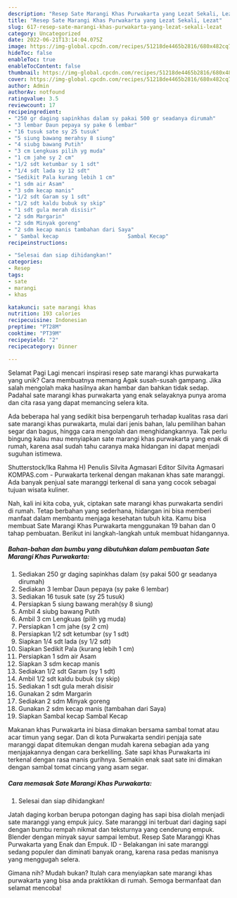 ```yaml
---
description: "Resep Sate Marangi Khas Purwakarta yang Lezat Sekali, Lezat"
title: "Resep Sate Marangi Khas Purwakarta yang Lezat Sekali, Lezat"
slug: 617-resep-sate-marangi-khas-purwakarta-yang-lezat-sekali-lezat
category: Uncategorized
date: 2022-06-21T13:14:04.075Z
image: https://img-global.cpcdn.com/recipes/51218de4465b2816/680x482cq70/sate-marangi-khas-purwakarta-foto-resep-utama.jpg
hideToc: false
enableToc: true
enableTocContent: false
thumbnail: https://img-global.cpcdn.com/recipes/51218de4465b2816/680x482cq70/sate-marangi-khas-purwakarta-foto-resep-utama.jpg
cover: https://img-global.cpcdn.com/recipes/51218de4465b2816/680x482cq70/sate-marangi-khas-purwakarta-foto-resep-utama.jpg
author: Admin
authorAv: notfound
ratingvalue: 3.5
reviewcount: 17
recipeingredient:
- "250 gr daging sapinkhas dalam sy pakai 500 gr seadanya dirumah"
- "3 lembar Daun pepaya sy pake 6 lembar"
- "16 tusuk sate sy 25 tusuk"
- "5 siung bawang merahsy 8 siung"
- "4 siubg bawang Putih"
- "3 cm Lengkuas pilih yg muda"
- "1 cm jahe sy 2 cm"
- "1/2 sdt ketumbar sy 1 sdt"
- "1/4 sdt lada sy 12 sdt"
- "Sedikit Pala kurang lebih 1 cm"
- "1 sdm air Asam"
- "3 sdm kecap manis"
- "1/2 sdt Garam sy 1 sdt"
- "1/2 sdt kaldu bubuk sy skip"
- "1 sdt gula merah disisir"
- "2 sdm Margarin"
- "2 sdm Minyak goreng"
- "2 sdm kecap manis tambahan dari Saya"
- " Sambal kecap                      Sambal Kecap"
recipeinstructions:

- "Selesai dan siap dihidangkan!"
categories:
- Resep
tags:
- sate
- marangi
- khas

katakunci: sate marangi khas 
nutrition: 193 calories
recipecuisine: Indonesian
preptime: "PT28M"
cooktime: "PT39M"
recipeyield: "2"
recipecategory: Dinner

---
```



Selamat Pagi Lagi mencari inspirasi resep sate marangi khas purwakarta yang unik? Cara membuatnya memang Agak susah-susah gampang. Jika salah mengolah maka hasilnya akan hambar dan bahkan tidak sedap. Padahal sate marangi khas purwakarta yang enak selayaknya punya aroma dan cita rasa yang dapat memancing selera kita.


Ada beberapa hal yang sedikit bisa berpengaruh terhadap kualitas rasa dari sate marangi khas purwakarta, mulai dari jenis bahan, lalu pemilihan bahan segar dan bagus, hingga cara mengolah dan menghidangkannya. Tak perlu bingung kalau mau menyiapkan sate marangi khas purwakarta yang enak di rumah, karena asal sudah tahu caranya maka hidangan ini dapat menjadi suguhan istimewa.

Shutterstock/Ika Rahma H) Penulis Silvita Agmasari Editor Silvita Agmasari KOMPAS.com - Purwakarta terkenal dengan makanan khas sate maranggi. Ada banyak penjual sate maranggi terkenal di sana yang cocok sebagai tujuan wisata kuliner.


Nah, kali ini kita coba, yuk, ciptakan sate marangi khas purwakarta sendiri di rumah. Tetap berbahan yang sederhana, hidangan ini bisa memberi manfaat dalam membantu menjaga kesehatan tubuh kita. Kamu bisa membuat Sate Marangi Khas Purwakarta menggunakan 19 bahan dan 0 tahap pembuatan. Berikut ini langkah-langkah untuk membuat hidangannya.

<!--inarticleads1-->

##### Bahan-bahan dan bumbu yang dibutuhkan dalam pembuatan Sate Marangi Khas Purwakarta:

1. Sediakan 250 gr daging sapinkhas dalam (sy pakai 500 gr seadanya dirumah)
1. Sediakan 3 lembar Daun pepaya (sy pake 6 lembar)
1. Sediakan 16 tusuk sate (sy 25 tusuk)
1. Persiapkan 5 siung bawang merah(sy 8 siung)
1. Ambil 4 siubg bawang Putih
1. Ambil 3 cm Lengkuas (pilih yg muda)
1. Persiapkan 1 cm jahe (sy 2 cm)
1. Persiapkan 1/2 sdt ketumbar (sy 1 sdt)
1. Siapkan 1/4 sdt lada (sy 1/2 sdt)
1. Siapkan Sedikit Pala (kurang lebih 1 cm)
1. Persiapkan 1 sdm air Asam
1. Siapkan 3 sdm kecap manis
1. Sediakan 1/2 sdt Garam (sy 1 sdt)
1. Ambil 1/2 sdt kaldu bubuk (sy skip)
1. Sediakan 1 sdt gula merah disisir
1. Gunakan 2 sdm Margarin
1. Sediakan 2 sdm Minyak goreng
1. Gunakan 2 sdm kecap manis (tambahan dari Saya)
1. Siapkan  Sambal kecap                      Sambal Kecap


Makanan khas Purwakarta ini biasa dimakan bersama sambal tomat atau acar timun yang segar. Dan di kota Purwakarta sendiri penjaja sate maranggi dapat ditemukan dengan mudah karena sebagian ada yang menjajakannya dengan cara berkeliling. Sate sapi khas Purwakarta ini terkenal dengan rasa manis gurihnya. Semakin enak saat sate ini dimakan dengan sambal tomat cincang yang asam segar. 

<!--inarticleads2-->

##### Cara memasak Sate Marangi Khas Purwakarta:


1. Selesai dan siap dihidangkan!

Jatah daging korban berupa potongan daging has sapi bisa diolah menjadi sate maranggi yang empuk juicy. Sate maranggi ini terbuat dari daging sapi dengan bumbu rempah nikmat dan teksturnya yang cenderung empuk. Blender dengan minyak sayur sampai lembut. Resep Sate Maranggi Khas Purwakarta yang Enak dan Empuk. ID - Belakangan ini sate maranggi sedang populer dan diminati banyak orang, karena rasa pedas manisnya yang menggugah selera. 

Gimana nih? Mudah bukan? Itulah cara menyiapkan sate marangi khas purwakarta yang bisa anda praktikkan di rumah. Semoga bermanfaat dan selamat mencoba!
